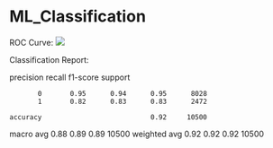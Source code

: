 # ML_Classification


ROC Curve:
![](ML_Classification/ROC.png)

Classification Report:

  precision    recall  f1-score   support

           0       0.95      0.94      0.95      8028
           1       0.82      0.83      0.83      2472

    accuracy                           0.92     10500
   macro avg       0.88      0.89      0.89     10500
weighted avg       0.92      0.92      0.92     10500
